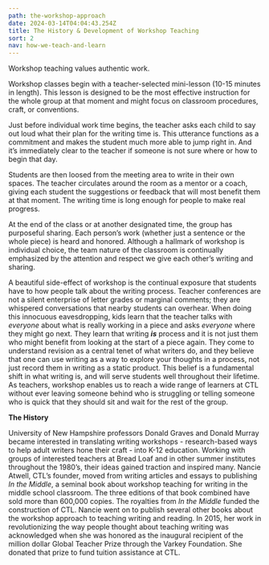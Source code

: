 ```yaml
---
path: the-workshop-approach
date: 2024-03-14T04:04:43.254Z
title: The History & Development of Workshop Teaching
sort: 2
nav: how-we-teach-and-learn
---
```

Workshop teaching values authentic work. 

Workshop classes begin with a teacher-selected mini-lesson (10-15 minutes in length). This lesson is designed to be the most effective instruction for the whole group at that moment and might focus on classroom procedures, craft, or conventions.

Just before individual work time begins, the teacher asks each child to say out loud what their plan for the writing time is. This utterance functions as a commitment and makes the student much more able to jump right in. And it’s immediately clear to the teacher if someone is not sure where or how to begin that day. 

Students are then loosed from the meeting area to write in their own spaces. The teacher circulates around the room as a mentor or a coach, giving each student the suggestions or feedback that will most benefit them at that moment. The writing time is long enough for people to make real progress. 

At the end of the class or at another designated time, the group has purposeful sharing. Each person’s work (whether just a sentence or the whole piece) is heard and honored. Although a hallmark of workshop is individual choice, the team nature of the classroom is continually emphasized by the attention and respect we give each other’s writing and sharing. 

A beautiful side-effect of workshop is the continual exposure that students have to how people talk about the writing process. Teacher conferences are not a silent enterprise of letter grades or marginal comments; they are whispered conversations that nearby students can overhear. When doing this innocuous eavesdropping, kids learn that the teacher talks with *everyone* about what is really working in a piece and asks *everyone* where they might go next. They learn that writing ***is*** process and it is not just them who might benefit from looking at the start of a piece again. They come to understand revision as a central tenet of what writers do, and they believe that one can use writing as a way to explore your thoughts in a process, not just record them in writing as a static product. This belief is a fundamental shift in what writing is, and will serve students well throughout their lifetime. As teachers, workshop enables us to reach a wide range of learners at CTL without ever leaving someone behind who is struggling or telling someone who is quick that they should sit and wait for the rest of the group. 

**The History**

University of New Hampshire professors Donald Graves and Donald Murray became interested in translating writing workshops - research-based ways to help adult writers hone their craft - into K-12 education. Working with groups of interested teachers at Bread Loaf and in other summer institutes throughout the 1980’s, their ideas gained traction and inspired many. Nancie Atwell, CTL’s founder, moved from writing articles and essays to publishing *In the Middle*, a seminal book about workshop teaching for writing in the middle school classroom. The three editions of that book combined have sold more than 600,000 copies. The royalties from *In the Middle* funded the construction of CTL. Nancie went on to publish several other books about the workshop approach to teaching writing and reading. In 2015, her work in revolutionizing the way people thought about teaching writing was acknowledged when she was honored as the inaugural recipient of the million dollar Global Teacher Prize through the Varkey Foundation. She donated that prize to fund tuition assistance at CTL.